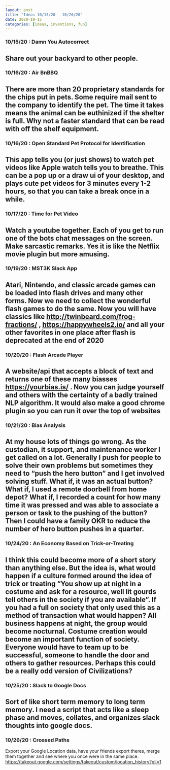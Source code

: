 ```yaml
---
layout: post
title: "Ideas 10/15/20 - 10/26/20"
date: 2020-10-15
categories: [ideas, inventions, fun]
---
```




### 10/15/20 : Damn You Autocorrect
Share out your backyard to other people.
---

### 10/16/20 : Air BnBBQ
There are more than 20 proprietary standards for the chips put in pets. Some require mail sent to the company to identify the pet. The time it takes means the animal can be euthinized if the shelter is full. Why not a faster standard that can be read with off the shelf equipment.
---

### 10/16/20 : Open Standard Pet Protocol for Identification
This app tells you (or just shows) to watch pet videos like Apple watch tells you to breathe. This can be a pop up or a draw ui of your desktop, and plays cute pet videos for 3 minutes every 1-2 hours, so that you can take a break once in a while.
---

### 10/17/20 : Time for Pet Video
Watch a youtube together. Each of you get to run one of the bots chat messages on the screen. Make sarcastic remarks.  Yes it is like the Netflix movie plugin but more amusing.
---

### 10/19/20 : MST3K Slack App
Atari, Nintendo, and classic arcade games can be loaded into flash drives and many other forms. Now we need to collect the wonderful flash games to do the same. Now you will have classics like http://twinbeard.com/frog-fractions/ , https://happywheels2.io/ and all your other favorites in one place after flash is deprecated at the end of 2020
---

### 10/20/20 : Flash Arcade Player
A website/api that accepts a block of text and returns one of these many biasses https://yourbias.is/ .  Now you can judge yourself and others with the certainty of a badly trained NLP algorithm. It would also make a good chrome plugin so you can run it over the top of websites
---

### 10/21/20 : Bias Analysis
At my house lots of things go wrong. As the custodian, it support, and maintenance worker I get called on a lot. Generally I push for people to solve their own problems but sometimes they need to “push the hero button” and I get involved solving stuff. What if, it was an actual button? What if, I used a remote doorbell from home depot? What if, I recorded a count for how many time it was pressed and was able to associate a person or task to the pushing of the button? Then I could have a family OKR to reduce the number of hero button pushes in a quarter.
---

### 10/24/20 : An Economy Based on Trick-or-Treating
I think this could become more of a short story than anything else. But the idea is, what would happen if a culture formed around the idea of trick or treating “You show up at night in a costume and ask for a resource, well lit gourds tell others in the society if you are available”. If you had a full on society that only used this as a method of transaction what would happen? All business happens at night, the group would become nocturnal. Costume creation would become an important function of society. Everyone would have to team up to be successful, someone to handle the door and others to gather resources. Perhaps this could be a really odd version of Civilizations?
---

### 10/25/20 : Slack to Google Docs
Sort of like short term memory to long term memory. I need a script that acts like a sleep phase and moves, collates, and organizes slack thoughts into google docs.
---

### 10/26/20 : Crossed Paths
Export your Google Location data, have your friends export theres, merge them together and see where you once were in the same place. https://takeout.google.com/settings/takeout/custom/location_history?pli=1
